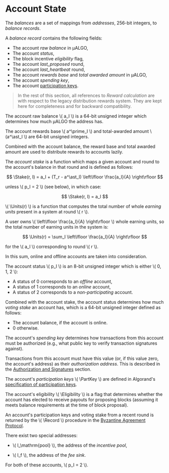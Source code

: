 $$
\newcommand \Record {\mathrm{Record}}
\newcommand \PartKey {\mathrm{PartKey}}
\newcommand \Eligibility {\mathrm{A_e}}
\newcommand \Stake {\mathrm{Stake}}
\newcommand \Units {\mathrm{Units}}
$$

# Account State

The _balances_ are a set of mappings from _addresses_, 256-bit integers, to _balance
records_. 

A _balance record_ contains the following fields:

- The account _raw balance_ in μALGO,
- The account _status_,
- The block incentive _eligibility_ flag,
- The account _last_proposed_ round,
- The account _last_heartbeat_ round,
- The account _rewards base_ and _total awarded amount_ in μALGO,
- The account _spending key_,
- The account [participation keys]().

> In the rest of this section, all references to _Reward calculation_ are with respect
> to the legacy distribution rewards system. They are kept here for completeness
> and for backward compatibility.

The account raw balance \\( a_I \\) is a 64-bit unsigned integer which determines
how much μALGO the address has.

The account rewards base \\( a^\prime_I \\) and total-awarded amount \\(a^\ast_I \\)
are 64-bit unsigned integers.

Combined with the account balance, the reward base and total awarded amount are
used to distribute rewards to accounts lazily.

The _account stake_ is a function which maps a given account and round to the account's
balance in that round and is defined as follows:

$$
\Stake(r, I) = a_I + (T_r - a^\ast_I) \left\lfloor \frac{a_I}{A} \right\rfloor
$$

unless \\( p_I = 2 \\) (see below), in which case:

$$
\Stake(r, I) = a_I
$$

\\( \Units(r) \\) is a function that computes the total number of whole _earning
units_ present in a system at round \\( r \\). 

A user owns \\( \left\lfloor \frac{a_I}{A} \right\rfloor \\) whole earning units,
so the total number of earning units in the system is:

$$
\Units(r) = \sum_I \left\lfloor \frac{a_I}{A} \right\rfloor
$$

for the \\( a_I \\) corresponding to round \\( r \\).

In this sum, online and offline accounts are taken into consideration.

<!-- TODO define how \Units updates -->

The account status \\( p_I \\) is an 8-bit unsigned integer which is either \\( 0, 1, 2 \\):

- A status of 0 corresponds to an _offline_ account,
- A status of 1 corresponds to an _online_ account,
- A status of 2 corresponds to a _non-participating_ account.

Combined with the account stake, the account status determines how much _voting
stake_ an account has, which is a 64-bit unsigned integer defined as follows:

- The account balance, if the account is online.
- 0 otherwise.

The account's _spending key_ determines how transactions from this account must be
authorized (e.g., what public key to verify transaction signatures against).

Transactions from this account must have this value (or, if this value zero, the
account's address) as their _authorization address_. This is described in the
[Authorization and Signatures]() section.

The account's _participation keys_ \\( \PartKey \\) are defined in Algorand's [specification
of participation keys]().

The account's eligibility \\( \Eligibility \\) is a flag that determines whether
the account has elected to receive payouts for proposing blocks (assuming it meets
balance requirements at the time of block proposal).

An account's participation keys and voting stake from a recent round is returned
by the \\( \Record \\) procedure in the [Byzantine Agreement Protocol]().

There exist two special addresses:

- \\( I_\mathrm{pool} \\), the address of the _incentive pool_,

- \\( I_f \\), the address of the _fee sink_. 

For both of these accounts, \\( p_I = 2 \\).